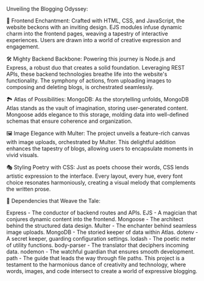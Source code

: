 Unveiling the Blogging Odyssey:

🎨 Frontend Enchantment: Crafted with HTML, CSS, and JavaScript, the website beckons with an inviting design. EJS modules infuse dynamic charm into the frontend pages, weaving a tapestry of interactive experiences. Users are drawn into a world of creative expression and engagement.

🛠️ Mighty Backend Backbone: Powering this journey is Node.js and Express, a robust duo that creates a solid foundation. Leveraging REST APIs, these backend technologies breathe life into the website's functionality. The symphony of actions, from uploading images to composing and deleting blogs, is orchestrated seamlessly.

🏞️ Atlas of Possibilities: MongoDB: As the storytelling unfolds, MongoDB Atlas stands as the vault of imagination, storing user-generated content. Mongoose adds elegance to this storage, molding data into well-defined schemas that ensure coherence and organization.

🖼️ Image Elegance with Multer: The project unveils a feature-rich canvas with image uploads, orchestrated by Multer. This delightful addition enhances the tapestry of blogs, allowing users to encapsulate moments in vivid visuals.

🎭 Styling Poetry with CSS: Just as poets choose their words, CSS lends artistic expression to the interface. Every layout, every hue, every font choice resonates harmoniously, creating a visual melody that complements the written prose.

🎼 Dependencies that Weave the Tale:

Express - The conductor of backend routes and APIs.
EJS - A magician that conjures dynamic content into the frontend.
Mongoose - The architect behind the structured data design.
Multer - The enchanter behind seamless image uploads.
MongoDB - The storied keeper of data within Atlas.
dotenv - A secret keeper, guarding configuration settings.
lodash - The poetic meter of utility functions.
body-parser - The translator that deciphers incoming data.
nodemon - The watchful guardian that ensures smooth development.
path - The guide that leads the way through file paths.
This project is a testament to the harmonious dance of creativity and technology, where words, images, and code intersect to create a world of expressive blogging.
